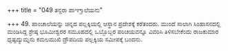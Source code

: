 +++
title = "049 ತನ್ದರಾ ಪಾಞ್ಚಾಲೆಯನು"

+++
49. ಪಾಂಚಾಲೆಯನ್ನು ಚಿನ್ನದ ಪಲ್ಲಕ್ಕಿಯಲ್ಲಿ ಆಸ್ಥಾನ ಪ್ರದೇಶಕ್ಕೆ ಕರೆತಂದರು. ಮುಂದೆ ಸಾಲಾಗಿ ಸಿಂಹಾಸನದಲ್ಲಿ ಮಂಡಿಸಿದ್ದ ಶ್ರೇಷ್ಠ ಭೂಮೀಶ್ವರರ ಸಮೂಹದಲ್ಲಿ ಒಬ್ಬೊಬ್ಬರ ಪರಿಚಯವನ್ನೂ  ವಿವರಿಸಿ ತಿಳಿಸಬೇಕೆಂದು ರಾಜಕುಮಾರ  ಧೃಷ್ಟದ್ಯುಮ್ನನು ಕಮಲಮುಖಿ ದ್ರೌಪದಿಯ ಪಲ್ಲಕ್ಕಿಯ ಸಮೀಪಕ್ಕೆ ಬಂದನು.